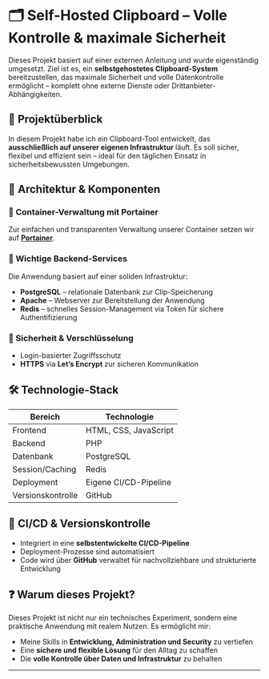 
# 🗂️ Self-Hosted Clipboard – Volle Kontrolle & maximale Sicherheit

Dieses Projekt basiert auf einer externen Anleitung und wurde eigenständig umgesetzt. Ziel ist es, ein **selbstgehostetes Clipboard-System** bereitzustellen, das maximale Sicherheit und volle Datenkontrolle ermöglicht – komplett ohne externe Dienste oder Drittanbieter-Abhängigkeiten.

## 🚀 Projektüberblick

In diesem Projekt habe ich ein Clipboard-Tool entwickelt, das **ausschließlich auf unserer eigenen Infrastruktur** läuft. Es soll sicher, flexibel und effizient sein – ideal für den täglichen Einsatz in sicherheitsbewussten Umgebungen.

## 🧩 Architektur & Komponenten

### 🧭 Container-Verwaltung mit Portainer
Zur einfachen und transparenten Verwaltung unserer Container setzen wir auf **[Portainer](https://www.portainer.io/)**.

### 🔧 Wichtige Backend-Services
Die Anwendung basiert auf einer soliden Infrastruktur:
- **PostgreSQL** – relationale Datenbank zur Clip-Speicherung  
- **Apache** – Webserver zur Bereitstellung der Anwendung  
- **Redis** – schnelles Session-Management via Token für sichere Authentifizierung

### 🔐 Sicherheit & Verschlüsselung
- Login-basierter Zugriffsschutz
- **HTTPS** via **Let’s Encrypt** zur sicheren Kommunikation

## 🛠️ Technologie-Stack

| Bereich      | Technologie        |
|-------------|--------------------|
| Frontend    | HTML, CSS, JavaScript |
| Backend     | PHP                |
| Datenbank   | PostgreSQL         |
| Session/Caching | Redis          |
| Deployment  | Eigene CI/CD-Pipeline |
| Versionskontrolle | GitHub       |

## 🔄 CI/CD & Versionskontrolle

- Integriert in eine **selbstentwickelte CI/CD-Pipeline**
- Deployment-Prozesse sind automatisiert
- Code wird über **GitHub** verwaltet für nachvollziehbare und strukturierte Entwicklung

## ❓ Warum dieses Projekt?

Dieses Projekt ist nicht nur ein technisches Experiment, sondern eine praktische Anwendung mit realem Nutzen. Es ermöglicht mir:
- Meine Skills in **Entwicklung, Administration und Security** zu vertiefen
- Eine **sichere und flexible Lösung** für den Alltag zu schaffen
- Die **volle Kontrolle über Daten und Infrastruktur** zu behalten

---
